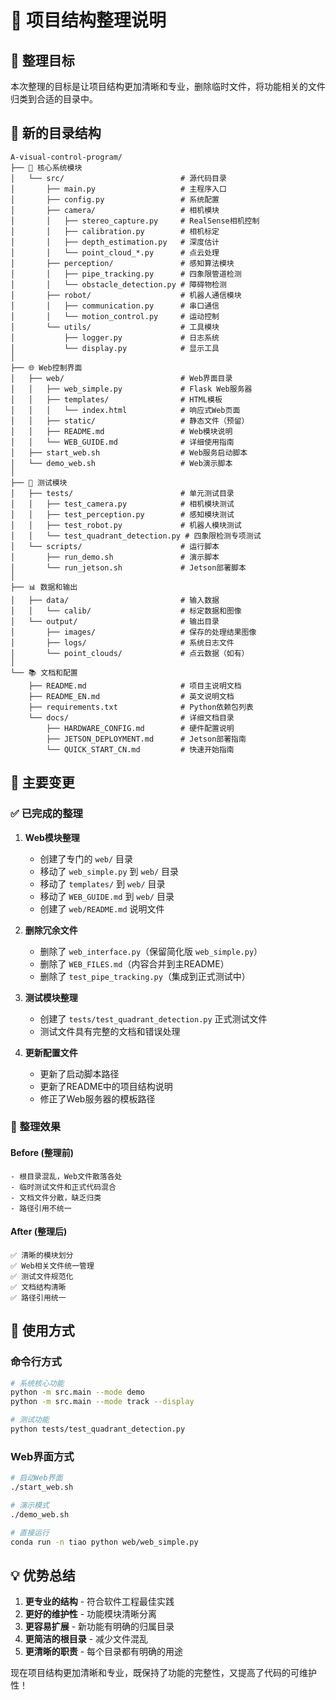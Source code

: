# 📁 项目结构整理说明

## 🎯 整理目标

本次整理的目标是让项目结构更加清晰和专业，删除临时文件，将功能相关的文件归类到合适的目录中。

## 📂 新的目录结构

```
A-visual-control-program/
├── 🎯 核心系统模块
│   └── src/                          # 源代码目录
│       ├── main.py                   # 主程序入口
│       ├── config.py                 # 系统配置
│       ├── camera/                   # 相机模块
│       │   ├── stereo_capture.py     # RealSense相机控制
│       │   ├── calibration.py        # 相机标定
│       │   ├── depth_estimation.py   # 深度估计
│       │   └── point_cloud_*.py      # 点云处理
│       ├── perception/               # 感知算法模块
│       │   ├── pipe_tracking.py      # 四象限管道检测
│       │   └── obstacle_detection.py # 障碍物检测
│       ├── robot/                    # 机器人通信模块
│       │   ├── communication.py      # 串口通信
│       │   └── motion_control.py     # 运动控制
│       └── utils/                    # 工具模块
│           ├── logger.py             # 日志系统
│           └── display.py            # 显示工具
│
├── 🌐 Web控制界面
│   ├── web/                          # Web界面目录
│   │   ├── web_simple.py             # Flask Web服务器
│   │   ├── templates/                # HTML模板
│   │   │   └── index.html            # 响应式Web页面
│   │   ├── static/                   # 静态文件（预留）
│   │   ├── README.md                 # Web模块说明
│   │   └── WEB_GUIDE.md              # 详细使用指南
│   ├── start_web.sh                  # Web服务启动脚本
│   └── demo_web.sh                   # Web演示脚本
│
├── 🧪 测试模块
│   ├── tests/                        # 单元测试目录
│   │   ├── test_camera.py            # 相机模块测试
│   │   ├── test_perception.py        # 感知模块测试
│   │   ├── test_robot.py             # 机器人模块测试
│   │   └── test_quadrant_detection.py # 四象限检测专项测试
│   └── scripts/                      # 运行脚本
│       ├── run_demo.sh               # 演示脚本
│       └── run_jetson.sh             # Jetson部署脚本
│
├── 📊 数据和输出
│   ├── data/                         # 输入数据
│   │   └── calib/                    # 标定数据和图像
│   └── output/                       # 输出目录
│       ├── images/                   # 保存的处理结果图像
│       ├── logs/                     # 系统日志文件
│       └── point_clouds/             # 点云数据（如有）
│
└── 📚 文档和配置
    ├── README.md                     # 项目主说明文档
    ├── README_EN.md                  # 英文说明文档
    ├── requirements.txt              # Python依赖包列表
    └── docs/                         # 详细文档目录
        ├── HARDWARE_CONFIG.md        # 硬件配置说明
        ├── JETSON_DEPLOYMENT.md      # Jetson部署指南
        └── QUICK_START_CN.md         # 快速开始指南
```

## 🔄 主要变更

### ✅ 已完成的整理

1. **Web模块整理**
   - 创建了专门的 `web/` 目录
   - 移动了 `web_simple.py` 到 `web/` 目录
   - 移动了 `templates/` 到 `web/` 目录
   - 移动了 `WEB_GUIDE.md` 到 `web/` 目录
   - 创建了 `web/README.md` 说明文件

2. **删除冗余文件**
   - 删除了 `web_interface.py`（保留简化版 `web_simple.py`）
   - 删除了 `WEB_FILES.md`（内容合并到主README）
   - 删除了 `test_pipe_tracking.py`（集成到正式测试中）

3. **测试模块整理**
   - 创建了 `tests/test_quadrant_detection.py` 正式测试文件
   - 测试文件具有完整的文档和错误处理

4. **更新配置文件**
   - 更新了启动脚本路径
   - 更新了README中的项目结构说明
   - 修正了Web服务器的模板路径

### 🎯 整理效果

#### Before (整理前)
```
- 根目录混乱，Web文件散落各处
- 临时测试文件和正式代码混合
- 文档文件分散，缺乏归类
- 路径引用不统一
```

#### After (整理后)
```
✅ 清晰的模块划分
✅ Web相关文件统一管理
✅ 测试文件规范化
✅ 文档结构清晰
✅ 路径引用统一
```

## 🚀 使用方式

### 命令行方式
```bash
# 系统核心功能
python -m src.main --mode demo
python -m src.main --mode track --display

# 测试功能
python tests/test_quadrant_detection.py
```

### Web界面方式
```bash
# 启动Web界面
./start_web.sh

# 演示模式
./demo_web.sh

# 直接运行
conda run -n tiao python web/web_simple.py
```

## 💡 优势总结

1. **更专业的结构** - 符合软件工程最佳实践
2. **更好的维护性** - 功能模块清晰分离
3. **更容易扩展** - 新功能有明确的归属目录
4. **更简洁的根目录** - 减少文件混乱
5. **更清晰的职责** - 每个目录都有明确的用途

现在项目结构更加清晰和专业，既保持了功能的完整性，又提高了代码的可维护性！
